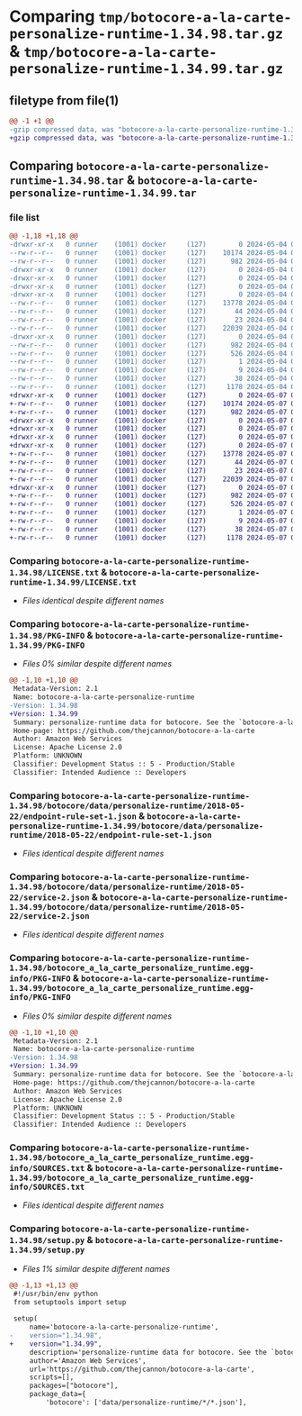# Comparing `tmp/botocore-a-la-carte-personalize-runtime-1.34.98.tar.gz` & `tmp/botocore-a-la-carte-personalize-runtime-1.34.99.tar.gz`

## filetype from file(1)

```diff
@@ -1 +1 @@
-gzip compressed data, was "botocore-a-la-carte-personalize-runtime-1.34.98.tar", last modified: Sat May  4 01:01:34 2024, max compression
+gzip compressed data, was "botocore-a-la-carte-personalize-runtime-1.34.99.tar", last modified: Tue May  7 01:02:36 2024, max compression
```

## Comparing `botocore-a-la-carte-personalize-runtime-1.34.98.tar` & `botocore-a-la-carte-personalize-runtime-1.34.99.tar`

### file list

```diff
@@ -1,18 +1,18 @@
-drwxr-xr-x   0 runner    (1001) docker     (127)        0 2024-05-04 01:01:34.150205 botocore-a-la-carte-personalize-runtime-1.34.98/
--rw-r--r--   0 runner    (1001) docker     (127)    10174 2024-05-04 01:01:33.000000 botocore-a-la-carte-personalize-runtime-1.34.98/LICENSE.txt
--rw-r--r--   0 runner    (1001) docker     (127)      982 2024-05-04 01:01:34.150205 botocore-a-la-carte-personalize-runtime-1.34.98/PKG-INFO
-drwxr-xr-x   0 runner    (1001) docker     (127)        0 2024-05-04 01:01:34.150205 botocore-a-la-carte-personalize-runtime-1.34.98/botocore/
-drwxr-xr-x   0 runner    (1001) docker     (127)        0 2024-05-04 01:01:34.150205 botocore-a-la-carte-personalize-runtime-1.34.98/botocore/data/
-drwxr-xr-x   0 runner    (1001) docker     (127)        0 2024-05-04 01:01:34.150205 botocore-a-la-carte-personalize-runtime-1.34.98/botocore/data/personalize-runtime/
-drwxr-xr-x   0 runner    (1001) docker     (127)        0 2024-05-04 01:01:34.150205 botocore-a-la-carte-personalize-runtime-1.34.98/botocore/data/personalize-runtime/2018-05-22/
--rw-r--r--   0 runner    (1001) docker     (127)    13778 2024-05-04 01:01:11.000000 botocore-a-la-carte-personalize-runtime-1.34.98/botocore/data/personalize-runtime/2018-05-22/endpoint-rule-set-1.json
--rw-r--r--   0 runner    (1001) docker     (127)       44 2024-05-04 01:01:11.000000 botocore-a-la-carte-personalize-runtime-1.34.98/botocore/data/personalize-runtime/2018-05-22/examples-1.json
--rw-r--r--   0 runner    (1001) docker     (127)       23 2024-05-04 01:01:11.000000 botocore-a-la-carte-personalize-runtime-1.34.98/botocore/data/personalize-runtime/2018-05-22/paginators-1.json
--rw-r--r--   0 runner    (1001) docker     (127)    22039 2024-05-04 01:01:11.000000 botocore-a-la-carte-personalize-runtime-1.34.98/botocore/data/personalize-runtime/2018-05-22/service-2.json
-drwxr-xr-x   0 runner    (1001) docker     (127)        0 2024-05-04 01:01:34.150205 botocore-a-la-carte-personalize-runtime-1.34.98/botocore_a_la_carte_personalize_runtime.egg-info/
--rw-r--r--   0 runner    (1001) docker     (127)      982 2024-05-04 01:01:34.000000 botocore-a-la-carte-personalize-runtime-1.34.98/botocore_a_la_carte_personalize_runtime.egg-info/PKG-INFO
--rw-r--r--   0 runner    (1001) docker     (127)      526 2024-05-04 01:01:34.000000 botocore-a-la-carte-personalize-runtime-1.34.98/botocore_a_la_carte_personalize_runtime.egg-info/SOURCES.txt
--rw-r--r--   0 runner    (1001) docker     (127)        1 2024-05-04 01:01:34.000000 botocore-a-la-carte-personalize-runtime-1.34.98/botocore_a_la_carte_personalize_runtime.egg-info/dependency_links.txt
--rw-r--r--   0 runner    (1001) docker     (127)        9 2024-05-04 01:01:34.000000 botocore-a-la-carte-personalize-runtime-1.34.98/botocore_a_la_carte_personalize_runtime.egg-info/top_level.txt
--rw-r--r--   0 runner    (1001) docker     (127)       38 2024-05-04 01:01:34.150205 botocore-a-la-carte-personalize-runtime-1.34.98/setup.cfg
--rw-r--r--   0 runner    (1001) docker     (127)     1178 2024-05-04 01:01:33.000000 botocore-a-la-carte-personalize-runtime-1.34.98/setup.py
+drwxr-xr-x   0 runner    (1001) docker     (127)        0 2024-05-07 01:02:36.212095 botocore-a-la-carte-personalize-runtime-1.34.99/
+-rw-r--r--   0 runner    (1001) docker     (127)    10174 2024-05-07 01:02:35.000000 botocore-a-la-carte-personalize-runtime-1.34.99/LICENSE.txt
+-rw-r--r--   0 runner    (1001) docker     (127)      982 2024-05-07 01:02:36.212095 botocore-a-la-carte-personalize-runtime-1.34.99/PKG-INFO
+drwxr-xr-x   0 runner    (1001) docker     (127)        0 2024-05-07 01:02:36.208095 botocore-a-la-carte-personalize-runtime-1.34.99/botocore/
+drwxr-xr-x   0 runner    (1001) docker     (127)        0 2024-05-07 01:02:36.208095 botocore-a-la-carte-personalize-runtime-1.34.99/botocore/data/
+drwxr-xr-x   0 runner    (1001) docker     (127)        0 2024-05-07 01:02:36.208095 botocore-a-la-carte-personalize-runtime-1.34.99/botocore/data/personalize-runtime/
+drwxr-xr-x   0 runner    (1001) docker     (127)        0 2024-05-07 01:02:36.208095 botocore-a-la-carte-personalize-runtime-1.34.99/botocore/data/personalize-runtime/2018-05-22/
+-rw-r--r--   0 runner    (1001) docker     (127)    13778 2024-05-07 01:02:11.000000 botocore-a-la-carte-personalize-runtime-1.34.99/botocore/data/personalize-runtime/2018-05-22/endpoint-rule-set-1.json
+-rw-r--r--   0 runner    (1001) docker     (127)       44 2024-05-07 01:02:11.000000 botocore-a-la-carte-personalize-runtime-1.34.99/botocore/data/personalize-runtime/2018-05-22/examples-1.json
+-rw-r--r--   0 runner    (1001) docker     (127)       23 2024-05-07 01:02:11.000000 botocore-a-la-carte-personalize-runtime-1.34.99/botocore/data/personalize-runtime/2018-05-22/paginators-1.json
+-rw-r--r--   0 runner    (1001) docker     (127)    22039 2024-05-07 01:02:11.000000 botocore-a-la-carte-personalize-runtime-1.34.99/botocore/data/personalize-runtime/2018-05-22/service-2.json
+drwxr-xr-x   0 runner    (1001) docker     (127)        0 2024-05-07 01:02:36.212095 botocore-a-la-carte-personalize-runtime-1.34.99/botocore_a_la_carte_personalize_runtime.egg-info/
+-rw-r--r--   0 runner    (1001) docker     (127)      982 2024-05-07 01:02:36.000000 botocore-a-la-carte-personalize-runtime-1.34.99/botocore_a_la_carte_personalize_runtime.egg-info/PKG-INFO
+-rw-r--r--   0 runner    (1001) docker     (127)      526 2024-05-07 01:02:36.000000 botocore-a-la-carte-personalize-runtime-1.34.99/botocore_a_la_carte_personalize_runtime.egg-info/SOURCES.txt
+-rw-r--r--   0 runner    (1001) docker     (127)        1 2024-05-07 01:02:36.000000 botocore-a-la-carte-personalize-runtime-1.34.99/botocore_a_la_carte_personalize_runtime.egg-info/dependency_links.txt
+-rw-r--r--   0 runner    (1001) docker     (127)        9 2024-05-07 01:02:36.000000 botocore-a-la-carte-personalize-runtime-1.34.99/botocore_a_la_carte_personalize_runtime.egg-info/top_level.txt
+-rw-r--r--   0 runner    (1001) docker     (127)       38 2024-05-07 01:02:36.212095 botocore-a-la-carte-personalize-runtime-1.34.99/setup.cfg
+-rw-r--r--   0 runner    (1001) docker     (127)     1178 2024-05-07 01:02:35.000000 botocore-a-la-carte-personalize-runtime-1.34.99/setup.py
```

### Comparing `botocore-a-la-carte-personalize-runtime-1.34.98/LICENSE.txt` & `botocore-a-la-carte-personalize-runtime-1.34.99/LICENSE.txt`

 * *Files identical despite different names*

### Comparing `botocore-a-la-carte-personalize-runtime-1.34.98/PKG-INFO` & `botocore-a-la-carte-personalize-runtime-1.34.99/PKG-INFO`

 * *Files 0% similar despite different names*

```diff
@@ -1,10 +1,10 @@
 Metadata-Version: 2.1
 Name: botocore-a-la-carte-personalize-runtime
-Version: 1.34.98
+Version: 1.34.99
 Summary: personalize-runtime data for botocore. See the `botocore-a-la-carte` package for more info.
 Home-page: https://github.com/thejcannon/botocore-a-la-carte
 Author: Amazon Web Services
 License: Apache License 2.0
 Platform: UNKNOWN
 Classifier: Development Status :: 5 - Production/Stable
 Classifier: Intended Audience :: Developers
```

### Comparing `botocore-a-la-carte-personalize-runtime-1.34.98/botocore/data/personalize-runtime/2018-05-22/endpoint-rule-set-1.json` & `botocore-a-la-carte-personalize-runtime-1.34.99/botocore/data/personalize-runtime/2018-05-22/endpoint-rule-set-1.json`

 * *Files identical despite different names*

### Comparing `botocore-a-la-carte-personalize-runtime-1.34.98/botocore/data/personalize-runtime/2018-05-22/service-2.json` & `botocore-a-la-carte-personalize-runtime-1.34.99/botocore/data/personalize-runtime/2018-05-22/service-2.json`

 * *Files identical despite different names*

### Comparing `botocore-a-la-carte-personalize-runtime-1.34.98/botocore_a_la_carte_personalize_runtime.egg-info/PKG-INFO` & `botocore-a-la-carte-personalize-runtime-1.34.99/botocore_a_la_carte_personalize_runtime.egg-info/PKG-INFO`

 * *Files 0% similar despite different names*

```diff
@@ -1,10 +1,10 @@
 Metadata-Version: 2.1
 Name: botocore-a-la-carte-personalize-runtime
-Version: 1.34.98
+Version: 1.34.99
 Summary: personalize-runtime data for botocore. See the `botocore-a-la-carte` package for more info.
 Home-page: https://github.com/thejcannon/botocore-a-la-carte
 Author: Amazon Web Services
 License: Apache License 2.0
 Platform: UNKNOWN
 Classifier: Development Status :: 5 - Production/Stable
 Classifier: Intended Audience :: Developers
```

### Comparing `botocore-a-la-carte-personalize-runtime-1.34.98/botocore_a_la_carte_personalize_runtime.egg-info/SOURCES.txt` & `botocore-a-la-carte-personalize-runtime-1.34.99/botocore_a_la_carte_personalize_runtime.egg-info/SOURCES.txt`

 * *Files identical despite different names*

### Comparing `botocore-a-la-carte-personalize-runtime-1.34.98/setup.py` & `botocore-a-la-carte-personalize-runtime-1.34.99/setup.py`

 * *Files 1% similar despite different names*

```diff
@@ -1,13 +1,13 @@
 #!/usr/bin/env python
 from setuptools import setup
 
 setup(
     name='botocore-a-la-carte-personalize-runtime',
-    version="1.34.98",
+    version="1.34.99",
     description='personalize-runtime data for botocore. See the `botocore-a-la-carte` package for more info.',
     author='Amazon Web Services',
     url='https://github.com/thejcannon/botocore-a-la-carte',
     scripts=[],
     packages=["botocore"],
     package_data={
         'botocore': ['data/personalize-runtime/*/*.json'],
```

